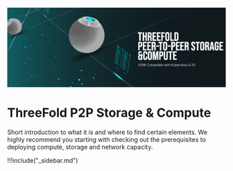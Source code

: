 ![image alt text](img/header.png)
# ThreeFold P2P Storage & Compute

Short introduction to what it is and where to find certain elements.
We highly recommend you starting with checking out the prerequisites to deploying compute, storage and network capacity. 

!!!include("_sidebar.md")


